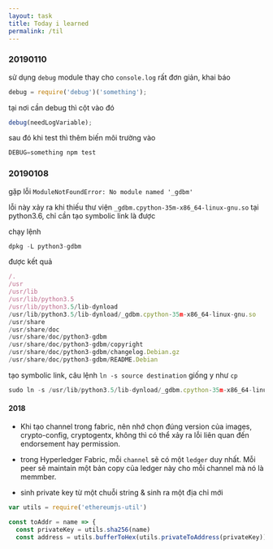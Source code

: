 ```yaml
---
layout: task
title: Today i learned
permalink: /til
---
```


### 20190110

sử dụng `debug` module thay cho `console.log`
rất đơn giản, khai báo

```js
debug = require('debug')('something');
```

tại nơi cần debug thì cột vào đó

```js
debug(needLogVariable);
```

sau đó khi test thì thêm biến môi trường vào

```js
DEBUG=something npm test
```

### 20190108

gặp lỗi `ModuleNotFoundError: No module named '_gdbm'`

lỗi này xảy ra khi thiếu thư viện `_gdbm.cpython-35m-x86_64-linux-gnu.so` tại python3.6, chỉ cần tạo symbolic link là được

chạy lệnh

```js
dpkg -L python3-gdbm
```

được kết quả

```js
/.
/usr
/usr/lib
/usr/lib/python3.5
/usr/lib/python3.5/lib-dynload
/usr/lib/python3.5/lib-dynload/_gdbm.cpython-35m-x86_64-linux-gnu.so
/usr/share
/usr/share/doc
/usr/share/doc/python3-gdbm
/usr/share/doc/python3-gdbm/copyright
/usr/share/doc/python3-gdbm/changelog.Debian.gz
/usr/share/doc/python3-gdbm/README.Debian
```

tạo symbolic link, câu lệnh `ln -s source destination` giống y như `cp`

```js
sudo ln -s /usr/lib/python3.5/lib-dynload/_gdbm.cpython-35m-x86_64-linux-gnu.so /usr/lib/python3.6/lib-dynload/_gdbm.cpython-36m-x86_64-linux-gnu.so
```

#### 2018

- Khi tạo channel trong fabric, nên nhớ chọn đúng version của images, crypto-config, cryptogentx, không thì có thể xảy ra lỗi liên quan đến endorsement hay permission.

- trong Hyperledger Fabric, mỗi `channel` sẽ có một `ledger` duy nhất. Mỗi peer sẽ maintain một bản copy của ledger này cho mỗi channel mà nó là memmber.

- sinh private key từ một chuỗi string & sinh ra một địa chỉ mới

```js
var utils = require('ethereumjs-util')

const toAddr = name => {
  const privateKey = utils.sha256(name)
  const address = utils.bufferToHex(utils.privateToAddress(privateKey))
```

